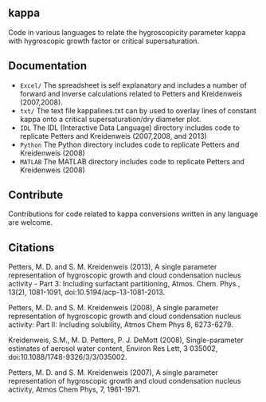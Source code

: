 ## kappa

Code in various languages to relate the hygroscopicity parameter kappa with hygroscopic growth factor or critical supersaturation.

## Documentation
- ```Excel/``` The spreadsheet is self explanatory and includes a number of forward and inverse calculations related to Petters and Kreidenweis (2007,2008).
- ```txt/``` The text file kappalines.txt can by used to overlay lines of constant kappa onto a critical supersaturation/dry diameter plot.
- ```IDL``` The IDL (Interactive Data Language) directory includes code to replicate Petters and Kreidenweis (2007,2008, and 2013)
- ```Python``` The Python directory includes code to replicate Petters and Kreidenweis (2008)
- ```MATLAB``` The MATLAB directory includes code to replicate Petters and Kreidenweis (2008)

## Contribute
Contributions for code related to kappa conversions written in any language are welcome.

## Citations

Petters, M. D. and S. M. Kreidenweis (2013), A single parameter representation of hygroscopic growth and cloud condensation nucleus activity - Part 3: Including surfactant partitioning, Atmos. Chem. Phys., 13(2), 1081-1091, doi:10.5194/acp-13-1081-2013.

Petters, M. D. and S. M. Kreidenweis (2008), A single parameter representation of hygroscopic growth and cloud condensation nucleus activity: Part II: Including solubility, Atmos Chem Phys 8, 6273-6279.

Kreidenweis, S.M., M. D. Petters, P. J. DeMott (2008), Single-parameter estimates of aerosol water content, Environ Res Lett, 3 035002, doi:10.1088/1748-9326/3/3/035002.

Petters, M. D. and S. M. Kreidenweis (2007), A single parameter representation of hygroscopic growth and cloud condensation nucleus activity, Atmos Chem Phys, 7, 1961-1971.
